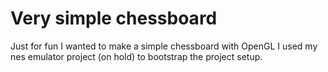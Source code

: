 # Very simple chessboard
Just for fun I wanted to make a simple chessboard with OpenGL 
I used my nes emulator project (on hold) to bootstrap the project setup.
